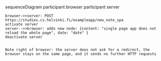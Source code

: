 sequenceDiagram
    participant browser
    participant server

    browser->>server: POST https://studies.cs.helsinki.fi/exampleapp/new_note_spa
    activate server
    server-->>browser: adds new node: {content: "single page app does not reload the whole page", date: "date" }
    deactivate server


    Note right of browser: the server does not ask for a redirect, the browser stays on the same page, and it sends no further HTTP requests
